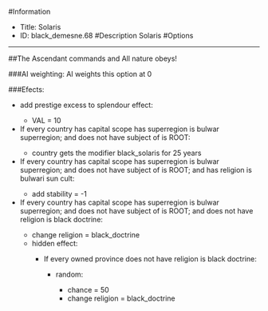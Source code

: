 #Information
 - Title: Solaris
 - ID: black_demesne.68
#Description
Solaris
#Options

___
##The Ascendant commands and All nature obeys!

###AI weighting:
AI weights this option at 0


###Efects:<ul><li>add prestige excess to splendour effect:</li><ul><li>VAL = 10</li></ul><li>If every country has capital scope has superregion is bulwar superregion; and does not have subject of is ROOT:</li><ul><li>country gets the modifier black_solaris for 25 years</li></ul><li>If every country has capital scope has superregion is bulwar superregion; and does not have subject of is ROOT; and  has religion is bulwari sun cult:</li><ul><li>add stability = -1</li></ul><li>If every country has capital scope has superregion is bulwar superregion; and does not have subject of is ROOT; and does not have religion is black doctrine:</li><ul><li>change religion = black_doctrine</li><li>hidden effect:</li><ul><li>If every owned province does not have religion is black doctrine:</li><ul><li>random:</li><ul><li>chance = 50</li><li>change religion = black_doctrine</li></ul></ul></ul></ul></ul>

